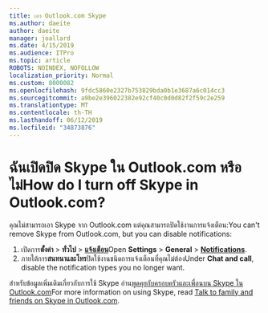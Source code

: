 ```yaml
---
title: เอา Outlook.com Skype
ms.author: daeite
author: daeite
manager: joallard
ms.date: 4/15/2019
ms.audience: ITPro
ms.topic: article
ROBOTS: NOINDEX, NOFOLLOW
localization_priority: Normal
ms.custom: 8000082
ms.openlocfilehash: 9fdc5860e2327b753829bda0b1e3687a6c014cc3
ms.sourcegitcommit: a9be2e396022382e92cf40c0d0d82f2f59c2e259
ms.translationtype: MT
ms.contentlocale: th-TH
ms.lasthandoff: 06/12/2019
ms.locfileid: "34873876"
---
```

# <a name="how-do-i-turn-off-skype-in-outlookcom"></a><span data-ttu-id="39528-102">ฉันเปิดปิด Skype ใน Outlook.com หรือไม่</span><span class="sxs-lookup"><span data-stu-id="39528-102">How do I turn off Skype in Outlook.com?</span></span>

<span data-ttu-id="39528-103">คุณไม่สามารถเอา Skype จาก Outlook.com แต่คุณสามารถปิดใช้งานการแจ้งเตือน:</span><span class="sxs-lookup"><span data-stu-id="39528-103">You can't remove Skype from Outlook.com, but you can disable notifications:</span></span>

1. <span data-ttu-id="39528-104">เปิดการ**ตั้งค่า** > **ทั่วไป** > **[แจ้งเตือน](https://outlook.live.com/mail/options/general/notifications)**</span><span class="sxs-lookup"><span data-stu-id="39528-104">Open **Settings** > **General** > **[Notifications](https://outlook.live.com/mail/options/general/notifications)**.</span></span> 
2. <span data-ttu-id="39528-105">ภายใต้การ**สนทนาและโทร**ปิดใช้งานชนิดการแจ้งเตือนที่คุณไม่ต้อง</span><span class="sxs-lookup"><span data-stu-id="39528-105">Under **Chat and call**, disable the notification types you no longer want.</span></span>

<span data-ttu-id="39528-106">สำหรับข้อมูลเพิ่มเติมเกี่ยวกับการใช้ Skype อ่าน[พูดคุยกับครอบครัวและเพื่อนบน Skype ใน Outlook.com](https://support.office.com/article/83c6a5b1-3921-479c-b9e9-e753ce59c1fa)</span><span class="sxs-lookup"><span data-stu-id="39528-106">For more information on using Skype, read [Talk to family and friends on Skype in Outlook.com](https://support.office.com/article/83c6a5b1-3921-479c-b9e9-e753ce59c1fa).</span></span>